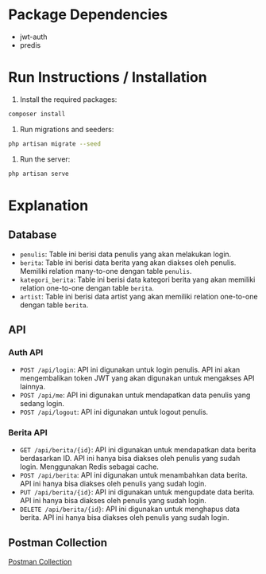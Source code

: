 # Package Dependencies
- jwt-auth
- predis

# Run Instructions / Installation
1. Install the required packages:
```bash
composer install
```
1. Run migrations and seeders:
```bash
php artisan migrate --seed
```
1. Run the server:
```bash
php artisan serve
```
# Explanation
## Database
- `penulis`: Table ini berisi data penulis yang akan melakukan login.
- `berita`: Table ini berisi data berita yang akan diakses oleh penulis. Memiliki relation many-to-one dengan table `penulis`.
- `kategori_berita`: Table ini berisi data kategori berita yang akan memiliki relation one-to-one dengan table `berita`.
- `artist`: Table ini berisi data artist yang akan memiliki relation one-to-one dengan table `berita`.

## API

### Auth API

- `POST /api/login`: API ini digunakan untuk login penulis. API ini akan mengembalikan token JWT yang akan digunakan untuk mengakses API lainnya.
- `POST /api/me`: API ini digunakan untuk mendapatkan data penulis yang sedang login.
- `POST /api/logout`: API ini digunakan untuk logout penulis.

### Berita API

- `GET /api/berita/{id}`: API ini digunakan untuk mendapatkan data berita berdasarkan ID. API ini hanya bisa diakses oleh penulis yang sudah login. Menggunakan Redis sebagai cache.
- `POST /api/berita`: API ini digunakan untuk menambahkan data berita. API ini hanya bisa diakses oleh penulis yang sudah login.
- `PUT /api/berita/{id}`: API ini digunakan untuk mengupdate data berita. API ini hanya bisa diakses oleh penulis yang sudah login.
- `DELETE /api/berita/{id}`: API ini digunakan untuk menghapus data berita. API ini hanya bisa diakses oleh penulis yang sudah login.

## Postman Collection
[Postman Collection](https://www.postman.com/orbital-module-pilot-23220323/workspace/technical-test-cip/collection/37125986-48a7884f-2785-4a39-83f6-ba96d0c6c50a?action=share&creator=37125986)